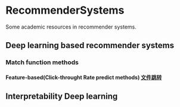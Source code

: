# RecommenderSystems
Some academic resources in recommender systems.

## Deep learning based recommender systems
### Match function methods
#### Feature-based(Click-throught Rate predict methods) [文件跳转](https://github.com/NiuJiaJun-BUPT/RecommenderSystem/blob/master/Deep%20Learning/Matching%20Function/CTR/a_introduction.md)
## Interpretability Deep learning
